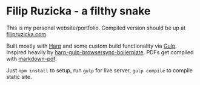 # Filip Ruzicka - a filthy snake

This is my personal website/portfolio. Compiled version should be up at [filipruzicka.com](https://filipruzicka.com).

Built mostly with [Harp](https://github.com/sintaxi/harp) and some custom build functionality via [Gulp](https://github.com/gulpjs/gulp). Inspired heavily by [harp-gulp-browsersync-boilerplate](https://github.com/superhighfives/harp-gulp-browsersync-boilerplate). PDFs get compiled with [markdown-pdf](https://github.com/alanshaw/markdown-pdf).

Just `npm install` to setup, run `gulp` for live server, `gulp compile` to compile static site.